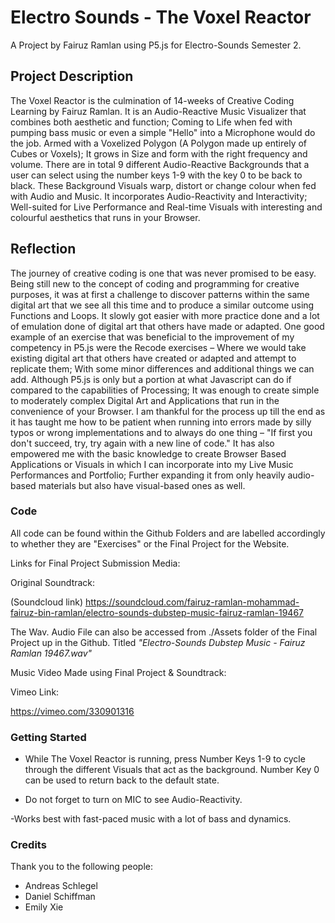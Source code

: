 # Electro Sounds - The Voxel Reactor

A Project by Fairuz Ramlan using P5.js for Electro-Sounds Semester 2.


## Project Description

The Voxel Reactor is the culmination of 14-weeks of Creative Coding Learning by Fairuz Ramlan. It is an Audio-Reactive Music Visualizer that combines both aesthetic and function; Coming to Life when fed with pumping bass music or even a simple "Hello" into a Microphone would do the job. Armed with a Voxelized Polygon (A Polygon made up entirely of Cubes or Voxels); It grows in Size and form with the right frequency and volume. There are in total 9 different Audio-Reactive Backgrounds that a user can select using the number keys 1-9 with the key 0 to be back to black. These Background Visuals warp, distort or change colour when fed with Audio and Music. It incorporates Audio-Reactivity and Interactivity; Well-suited for Live Performance and Real-time Visuals with interesting and colourful aesthetics that runs in your Browser.

## Reflection

The journey of creative coding is one that was never promised to be easy. Being still new to the concept of coding and programming for creative purposes, it was at first a challenge to discover patterns within the same digital art that we see all this time and to produce a similar outcome using Functions and Loops. It slowly got easier with more practice done and a lot of emulation done of digital art that others have made or adapted. One good example of an exercise that was beneficial to the improvement of my competency in P5.js were the Recode exercises – Where we would take existing digital art that others have created or adapted and attempt to replicate them; With some minor differences and additional things we can add. Although P5.js is only but a portion at what Javascript can do if compared to the capabilities of Processing; It was enough to create simple to moderately complex Digital Art and Applications that run in the convenience of your Browser. I am thankful for the process up till the end as it has taught me how to be patient when running into errors made by silly typos or wrong implementations and to always do one thing – "If first you don't succeed, try, try again with a new line of code."
It has also empowered me with the basic knowledge to create Browser Based Applications or Visuals in which I can incorporate into my Live Music Performances and Portfolio; Further expanding it from only heavily audio-based materials but also have visual-based ones as well.

### Code

All code can be found within the Github Folders and are labelled accordingly to whether they are "Exercises" or the Final Project for the Website.

Links for Final Project Submission Media:

Original Soundtrack:

(Soundcloud link)
https://soundcloud.com/fairuz-ramlan-mohammad-fairuz-bin-ramlan/electro-sounds-dubstep-music-fairuz-ramlan-19467

The Wav. Audio File can also be accessed from ./Assets folder of the Final Project up in the Github. Titled *"Electro-Sounds Dubstep Music - Fairuz Ramlan 19467.wav"*

Music Video Made using Final Project & Soundtrack:

Vimeo Link:

https://vimeo.com/330901316





### Getting Started

- While The Voxel Reactor is running, press Number Keys 1-9 to cycle through the different Visuals that act as the background. Number Key 0 can be used to return back to the default state.

- Do not forget to turn on MIC to see Audio-Reactivity.

-Works best with fast-paced music with a lot of bass and dynamics.



### Credits

Thank you to the following people:

- Andreas Schlegel
- Daniel Schiffman
- Emily Xie
